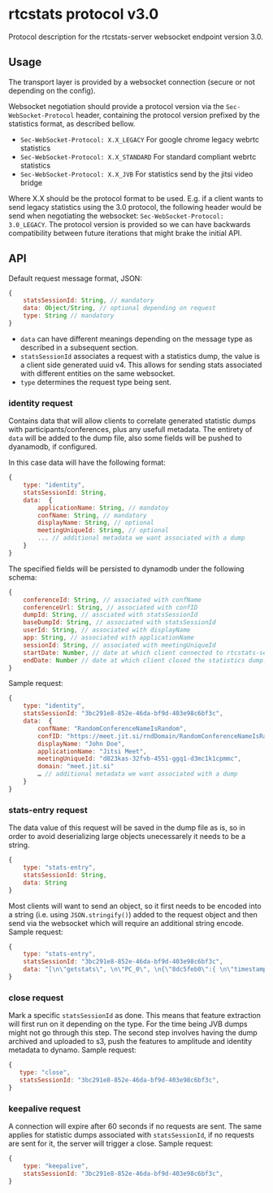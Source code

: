 # rtcstats protocol v3.0
Protocol description for the rtcstats-server websocket endpoint version 3.0.
## Usage
The transport layer is provided by a websocket connection (secure or not depending on the config).

Websocket negotiation should provide a protocol version via the `Sec-WebSocket-Protocol` header, containing the protocol version prefixed by the statistics format, as described bellow.
 - `Sec-WebSocket-Protocol: X.X_LEGACY`  For google chrome legacy webrtc statistics
 - `Sec-WebSocket-Protocol: X.X_STANDARD` For standard compliant webrtc statistics
 - `Sec-WebSocket-Protocol: X.X_JVB`  For statistics send by the jitsi video bridge

Where X.X should be the protocol format to be used.
E.g. if a client wants to send legacy statistics using the 3.0 protocol, the following header would be send  when negotiating the websocket: `Sec-WebSocket-Protocol: 3.0_LEGACY`.
The protocol version is provided so we can have backwards compatibility between future iterations that might brake the initial API.
## API
Default request message format, JSON:
```javascript
{
	statsSessionId: String, // mandatory
	data: Object/String, // optional depending on request
	type: String // mandatory
}
```
- `data` can have different meanings depending on the message type as described in a subsequent section.
- `statsSessionId` associates a request with a statistics dump, the value is a client side generated uuid v4. This allows for sending stats associated with different entities on the same websocket.
- `type` determines the request type being sent.

### identity request
Contains data that will allow clients to correlate generated statistic dumps with participants/conferences, plus any usefull metadata. The entirety of `data` will be added to the dump file, also some fields will be pushed to dyanamodb, if configured.

In this case data will have the following format:
```javascript
{
	type: "identity",
	statsSessionId: String,
	data:  {
	    applicationName: String, // mandatoy
        confName: String, // mandatory
        displayName: String, // optional
        meetingUniqueId: String, // optional
        ... // additional metadata we want associated with a dump
    }
}
```
The specified fields will be persisted to dynamodb under the following schema:
```javascript
{
    conferenceId: String, // associated with confName
	conferenceUrl: String, // associated with confID
    dumpId: String, // assciated with statsSessionId
    baseDumpId: String, // associated with statsSessionId
    userId: String, // associated with displayName
    app: String, // associated with applicationName
    sessionId: String, // associated with meetingUniqueId
    startDate: Number, // date at which client connected to rtcstats-server
    endDate: Number // date at which client closed the statistics dump.
}
```
Sample request:
```javascript
{
	type: "identity",
	statsSessionId: "3bc291e8-852e-46da-bf9d-403e98c6bf3c",
	data:  {
		confName: "RandomConferenceNameIsRandom",
		confID: "https://meet.jit.si/rndDomain/RandomConferenceNameIsRandom",
		displayName: "John Doe",
		applicationName: "Jitsi Meet",
		meetingUniqueId: "d823kas-32fvb-4551-ggq1-d3mc1k1cpmmc",
        domain: "meet.jit.si"
		… // additional metadata we want associated with a dump
    }
}
```
### stats-entry request
The data value of this request will be saved in the dump file as is, so in order to avoid deserializing large objects unecessarely it needs to be a string.
```javascript
{
	type: "stats-entry",
	statsSessionId: String,
	data: String
}
```
Most clients will want to send an object, so it first needs to be encoded into a string (i.e. using `JSON.stringify()`) added to the request object and then send via the websocket which will require an additional string encode.
Sample request:
```javascript
{
	type: "stats-entry",
	statsSessionId: "3bc291e8-852e-46da-bf9d-403e98c6bf3c",
	data: "[\n\"getstats\", \n\"PC_0\", \n{\"8dc5feb0\":{ \n\"timestamp\": 1604057071438, \"bytesReceived\": 83363,\"bytesSent\": 9313547, \"lastPacketReceivedTimestamp\": 363635983420, \"lastPacketSentTimestamp\": 363635983428}}, \n1604057071458\n]\n"
}
```
### close request
 Mark a specific `statsSessionId` as done. This means that feature extraction will first run on it depending on the type. For the time being JVB dumps might not go through this step. The second step involves having the dump archived and uploaded to s3, push the features to amplitude and identity metadata to dynamo.
 Sample request:
 ```javascript
{
	type: "close",
	statsSessionId: "3bc291e8-852e-46da-bf9d-403e98c6bf3c",
}
 ```
 ### keepalive request
 A connection will expire after 60 seconds if no requests are sent. The same applies for statistic dumps associated with `statsSessionId`, if no requests are sent for it, the server will trigger a close.
 Sample request:
```javascript
{
	type: "keepalive",
	statsSessionId: "3bc291e8-852e-46da-bf9d-403e98c6bf3c",
}
 ```
